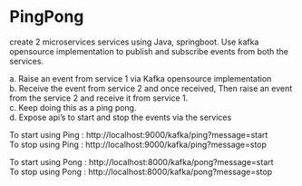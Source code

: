 # PingPong

create 2 microservices services using Java, springboot. Use kafka opensource implementation to publish and subscribe events from both the services.

a.	Raise an event from service 1 via Kafka opensource implementation\
b.	Receive the event from service 2 and once received, Then raise an event from the service 2 and receive it from service 1.\
c.	Keep doing this as a ping pong.\
d.	Expose api’s to start and stop the events via the services

To start using Ping :
http://localhost:9000/kafka/ping?message=start \
To stop using Ping :
http://localhost:9000/kafka/ping?message=stop 

To start using Pong :
http://localhost:8000/kafka/pong?message=start \
To stop using Pong :
http://localhost:8000/kafka/pong?message=stop 
